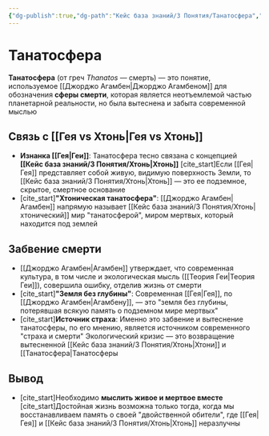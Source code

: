 ```yaml
---
{"dg-publish":true,"dg-path":"Кейс база знаний/3 Понятия/Танатосфера","permalink":"/kejs-baza-znanij/3-ponyatiya/tanatosfera/"}
---
```


# Танатосфера

**Танатосфера** (от греч *Thanatos* — смерть) — это понятие, используемое [[Джорджо Агамбен\|Джорджо Агамбеном]] для обозначения **сферы смерти**, которая является неотъемлемой частью планетарной реальности, но была вытеснена и забыта современной мыслью

## Связь с [[Гея vs Хтонь\|Гея vs Хтонь]]
- **Изнанка [[Гея\|Геи]]**: Танатосфера тесно связана с концепцией **[[Кейс база знаний/3 Понятия/Хтонь\|Хтонь]]** [cite_start]Если [[Гея\|Гея]] представляет собой живую, видимую поверхность Земли, то [[Кейс база знаний/3 Понятия/Хтонь\|Хтонь]] — это ее подземное, скрытое, смертное основание 
- [cite_start]**"Хтоническая танатосфера"**: [[Джорджо Агамбен\|Агамбен]] напрямую называет [[Кейс база знаний/3 Понятия/Хтонь\|хтонический]] мир "танатосферой", миром мертвых, который находится под землей 

## Забвение смерти
- [[Джорджо Агамбен\|Агамбен]] утверждает, что современная культура, в том числе и экологическая мысль ([[Теория Геи\|Теория Геи]]), совершила ошибку, отделив жизнь от смерти
- [cite_start]**"Земля без глубины"**: Современная [[Гея\|Гея]], по [[Джорджо Агамбен\|Агамбену]], — это "земля без глубины, потерявшая всякую память о подземном мире мертвых" 
- [cite_start]**Источник страха**: Именно это забвение и вытеснение танатосферы, по его мнению, является источником современного "страха и смерти"  Экологический кризис — это возвращение вытесненной [[Кейс база знаний/3 Понятия/Хтонь\|Хтони]] и [[Танатосфера|Танатосферы

## Вывод
- [cite_start]Необходимо **мыслить живое и мертвое вместе**  [cite_start]Достойная жизнь возможна только тогда, когда мы восстанавливаем память о своей "двойственной обители", где [[Гея\|Гея]] и [[Кейс база знаний/3 Понятия/Хтонь\|Хтонь]] неразлучны 


